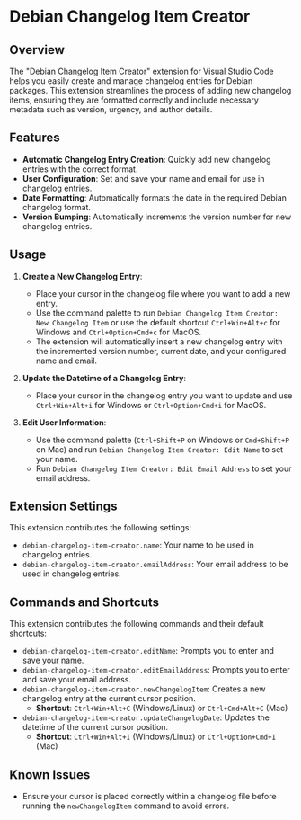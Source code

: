 # Debian Changelog Item Creator

## Overview

The "Debian Changelog Item Creator" extension for Visual Studio Code helps you easily create and manage changelog entries for Debian packages. This extension streamlines the process of adding new changelog items, ensuring they are formatted correctly and include necessary metadata such as version, urgency, and author details.

## Features

- **Automatic Changelog Entry Creation**: Quickly add new changelog entries with the correct format.
- **User Configuration**: Set and save your name and email for use in changelog entries.
- **Date Formatting**: Automatically formats the date in the required Debian changelog format.
- **Version Bumping**: Automatically increments the version number for new changelog entries.

## Usage

1. **Create a New Changelog Entry**:
    - Place your cursor in the changelog file where you want to add a new entry.
    - Use the command palette to run `Debian Changelog Item Creator: New Changelog Item` or use the default shortcut `Ctrl+Win+Alt+c` for Windows and `Ctrl+Option+Cmd+c` for MacOS.
    - The extension will automatically insert a new changelog entry with the incremented version number, current date, and your configured name and email.

2. **Update the Datetime of a Changelog Entry**:
   - Place your cursor in the changelog entry you want to update and use `Ctrl+Win+Alt+i` for Windows or `Ctrl+Option+Cmd+i` for MacOS.

3. **Edit User Information**:
    - Use the command palette (`Ctrl+Shift+P` on Windows or `Cmd+Shift+P` on Mac) and run `Debian Changelog Item Creator: Edit Name` to set your name.
    - Run `Debian Changelog Item Creator: Edit Email Address` to set your email address.


## Extension Settings

This extension contributes the following settings:

- `debian-changelog-item-creator.name`: Your name to be used in changelog entries.
- `debian-changelog-item-creator.emailAddress`: Your email address to be used in changelog entries.

## Commands and Shortcuts

This extension contributes the following commands and their default shortcuts:

- `debian-changelog-item-creator.editName`: Prompts you to enter and save your name.
- `debian-changelog-item-creator.editEmailAddress`: Prompts you to enter and save your email address.
- `debian-changelog-item-creator.newChangelogItem`: Creates a new changelog entry at the current cursor position.
  - **Shortcut**: `Ctrl+Win+Alt+C` (Windows/Linux) or `Ctrl+Cmd+Alt+C` (Mac)
- `debian-changelog-item-creator.updateChangelogDate`: Updates the datetime of the current cursor position.
  - **Shortcut**: `Ctrl+Win+Alt+I` (Windows/Linux) or `Ctrl+Option+Cmd+I` (Mac)

## Known Issues

- Ensure your cursor is placed correctly within a changelog file before running the `newChangelogItem` command to avoid errors.
